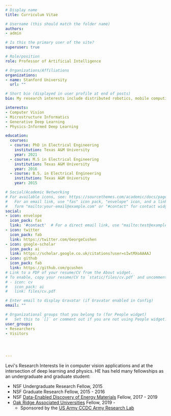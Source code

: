 ```yaml
---
# Display name
title: Curriculum Vitae

# Username (this should match the folder name)
authors:
- admin

# Is this the primary user of the site?
superuser: true

# Role/position
role: Professor of Artificial Intelligence

# Organizations/Affiliations
organizations:
- name: Stanford University
  url: ""

# Short bio (displayed in user profile at end of posts)
bio: My research interests include distributed robotics, mobile computing and programmable matter.

interests:
- Computer Vision
- Microstructure Informatics
- Generative Deep Learning
- Physics-Informed Deep Learning

education:
  courses:
  - course: PhD in Electrical Engineering
    institution: Texas A&M University
    year: 2021
  - course: M.S in Electrical Engineering
    institution: Texas A&M University
    year: 2016
  - course: B.S. in Electrical Engineering
    institution: Texas A&M University
    year: 2015

# Social/Academic Networking
# For available icons, see: https://sourcethemes.com/academic/docs/page-builder/#icons
#   For an email link, use "fas" icon pack, "envelope" icon, and a link in the
#   form "mailto:your-email@example.com" or "#contact" for contact widget.
social:
- icon: envelope
  icon_pack: fas
  link: '#contact'  # For a direct email link, use "mailto:test@example.org".
- icon: twitter
  icon_pack: fab
  link: https://twitter.com/GeorgeCushen
- icon: google-scholar
  icon_pack: ai
  link: https://scholar.google.co.uk/citations?user=sIwtMXoAAAAJ
- icon: github
  icon_pack: fab
  link: https://github.com/gcushen
# Link to a PDF of your resume/CV from the About widget.
# To enable, copy your resume/CV to `static/files/cv.pdf` and uncomment the lines below.
# - icon: cv
#   icon_pack: ai
#   link: files/cv.pdf

# Enter email to display Gravatar (if Gravatar enabled in Config)
email: ""

# Organizational groups that you belong to (for People widget)
#   Set this to `[]` or comment out if you are not using People widget.
user_groups:
- Researchers
- Visitors




---
```


Levi's Research Interests lie in computer vision applications and at the intersection of deep learning and physics. HE has held many fellowships as an undergraduate and graduate student:
- NSF Undergraduate Research Fellow, 2015
- NSF Graduate Research Fellow, 2015 - 2016
- NSF [Data-Enabled Discovery of Energy Materials](https://https://d3em.tamu.edu/) Fellow, 2017 - 2019
- [Oak Ridge Associated Universities](https://www.orau.org/ARLFellowship/) Fellow, 2019 -
  - Sponsored by the [US Army CCDC Army Research Lab](https://www.arl.army.mil/)
